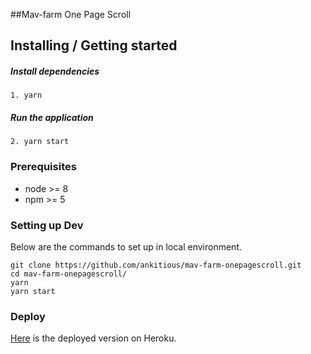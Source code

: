 ##Mav-farm One Page Scroll


## Installing / Getting started

##### Install dependencies
```
1. yarn 
```
##### Run the application
```
2. yarn start
```

### Prerequisites

- node >= 8
- npm >= 5

### Setting up Dev

Below are the commands to set up in local environment. 
```shell
git clone https://github.com/ankitious/mav-farm-onepagescroll.git
cd mav-farm-onepagescroll/
yarn
yarn start
```

### Deploy

[Here](https://jovial-noyce-a339df.netlify.com/) is the deployed version on Heroku.
